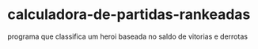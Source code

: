 # calculadora-de-partidas-rankeadas
programa que classifica um heroi baseada no saldo de vitorias e derrotas
